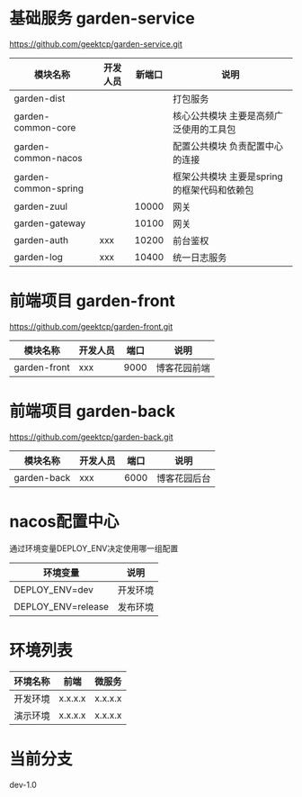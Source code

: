 # 基础服务 garden-service
https://github.com/geektcp/garden-service.git

 模块名称                 | 开发人员  | 新端口   | 说明
---                      | ---       | ---      | --- 
garden-dist              |           |          | 打包服务
garden-common-core       |           |          | 核心公共模块  主要是高频广泛使用的工具包
garden-common-nacos      |           |          | 配置公共模块  负责配置中心的连接
garden-common-spring     |           |          | 框架公共模块  主要是spring的框架代码和依赖包
garden-zuul              |           | 10000    | 网关
garden-gateway           |           | 10100    | 网关
garden-auth              | xxx       | 10200    | 前台鉴权  
garden-log               | xxx       | 10400    | 统一日志服务

# 前端项目 garden-front
https://github.com/geektcp/garden-front.git

 模块名称               | 开发人员   | 端口       | 说明
---                    | ---        |  ---       | ---
garden-front           | xxx        | 9000       | 博客花园前端 

# 前端项目 garden-back
https://github.com/geektcp/garden-back.git

 模块名称               | 开发人员   | 端口      | 说明
---                    | ---        |  ---     | ---
garden-back            | xxx        | 6000    | 博客花园后台

# nacos配置中心
通过环境变量DEPLOY_ENV决定使用哪一组配置

环境变量                 | 说明 
---                     | --- 
DEPLOY_ENV=dev          | 开发环境
DEPLOY_ENV=release      | 发布环境

# 环境列表
环境名称 | 前端           | 微服务
---     | ---            | --- 
开发环境 | x.x.x.x        | x.x.x.x 
演示环境 | x.x.x.x        | x.x.x.x 

# 当前分支
dev-1.0
